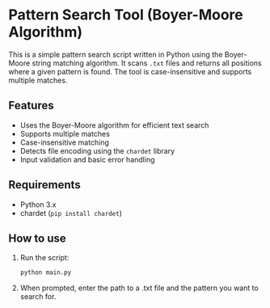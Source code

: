 # Pattern Search Tool (Boyer-Moore Algorithm)

This is a simple pattern search script written in Python using the Boyer-Moore string matching algorithm. It scans `.txt` files and returns all positions where a given pattern is found. The tool is case-insensitive and supports multiple matches.

## Features
- Uses the Boyer-Moore algorithm for efficient text search
- Supports multiple matches
- Case-insensitive matching
- Detects file encoding using the `chardet` library
- Input validation and basic error handling

## Requirements

- Python 3.x
- chardet (`pip install chardet`)

## How to use
1. Run the script:
   ```bash
   python main.py
2. When prompted, enter the path to a .txt file and the pattern you want to search for.

